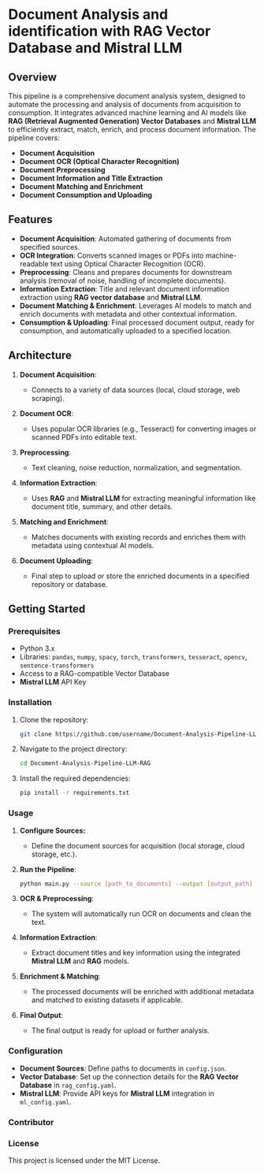 # Document Analysis and identification with RAG Vector Database and Mistral LLM

## Overview

This pipeline is a comprehensive document analysis system, designed to automate the processing and analysis of documents from acquisition to consumption. It integrates advanced machine learning and AI models like **RAG (Retrieval Augmented Generation) Vector Databases** and **Mistral LLM** to efficiently extract, match, enrich, and process document information. The pipeline covers:

- **Document Acquisition**
- **Document OCR (Optical Character Recognition)**
- **Document Preprocessing**
- **Document Information and Title Extraction**
- **Document Matching and Enrichment**
- **Document Consumption and Uploading**

## Features

- **Document Acquisition**: Automated gathering of documents from specified sources.
- **OCR Integration**: Converts scanned images or PDFs into machine-readable text using Optical Character Recognition (OCR).
- **Preprocessing**: Cleans and prepares documents for downstream analysis (removal of noise, handling of incomplete documents).
- **Information Extraction**: Title and relevant document information extraction using **RAG vector database** and **Mistral LLM**.
- **Document Matching & Enrichment**: Leverages AI models to match and enrich documents with metadata and other contextual information.
- **Consumption & Uploading**: Final processed document output, ready for consumption, and automatically uploaded to a specified location.

## Architecture

1. **Document Acquisition**:
   - Connects to a variety of data sources (local, cloud storage, web scraping).
   
2. **Document OCR**:
   - Uses popular OCR libraries (e.g., Tesseract) for converting images or scanned PDFs into editable text.
   
3. **Preprocessing**:
   - Text cleaning, noise reduction, normalization, and segmentation.
   
4. **Information Extraction**:
   - Uses **RAG** and **Mistral LLM** for extracting meaningful information like document title, summary, and other details.
   
5. **Matching and Enrichment**:
   - Matches documents with existing records and enriches them with metadata using contextual AI models.
   
6. **Document Uploading**:
   - Final step to upload or store the enriched documents in a specified repository or database.

## Getting Started

### Prerequisites

- Python 3.x
- Libraries: `pandas`, `numpy`, `spacy`, `torch`, `transformers`, `tesseract`, `opencv`, `sentence-transformers`
- Access to a RAG-compatible Vector Database
- **Mistral LLM** API Key

### Installation

1. Clone the repository:

    ```bash
    git clone https://github.com/username/Document-Analysis-Pipeline-LLM-RAG.git
    ```

2. Navigate to the project directory:

    ```bash
    cd Document-Analysis-Pipeline-LLM-RAG
    ```

3. Install the required dependencies:

    ```bash
    pip install -r requirements.txt
    ```

### Usage

1. **Configure Sources:**
   - Define the document sources for acquisition (local storage, cloud storage, etc.).
   
2. **Run the Pipeline**:

    ```bash
    python main.py --source [path_to_documents] --output [output_path]
    ```

3. **OCR & Preprocessing**:
   - The system will automatically run OCR on documents and clean the text.

4. **Information Extraction**:
   - Extract document titles and key information using the integrated **Mistral LLM** and **RAG** models.

5. **Enrichment & Matching**:
   - The processed documents will be enriched with additional metadata and matched to existing datasets if applicable.

6. **Final Output**:
   - The final output is ready for upload or further analysis.

### Configuration

- **Document Sources**: Define paths to documents in `config.json`.
- **Vector Database**: Set up the connection details for the **RAG Vector Database** in `rag_config.yaml`.
- **Mistral LLM**: Provide API keys for **Mistral LLM** integration in `ml_config.yaml`.

### Contributor

### License

This project is licensed under the MIT License.
